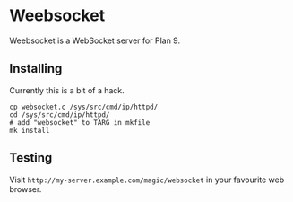 # Weebsocket

Weebsocket is a WebSocket server for Plan 9.

## Installing

Currently this is a bit of a hack.

    cp websocket.c /sys/src/cmd/ip/httpd/
    cd /sys/src/cmd/ip/httpd/
    # add "websocket" to TARG in mkfile
    mk install

## Testing

Visit `http://my-server.example.com/magic/websocket` in your favourite
web browser.
